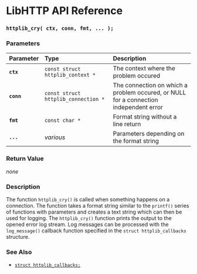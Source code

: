 # LibHTTP API Reference

### `httplib_cry( ctx, conn, fmt, ... );`

### Parameters

| Parameter | Type | Description |
| :--- | :--- | :--- |
|**`ctx`**|`const struct httplib_context *`|The context where the problem occured|
|**`conn`**|`const struct httplib_connection *`|The connection on which a problem occured, or NULL for a connection independent error|
|**`fmt`**|`const char *`|Format string without a line return|
|**`...`**|*various*|Parameters depending on the format string|

### Return Value

*none*

### Description

The function `httplib_cry()` is called when something happens on a connection. The function takes a format string similar to the `printf()` series of functions with parameters and creates a text string which can then be used for logging. The `httplib_cry()` function prints the output to the opened error log stream. Log messages can be processed with the `log_message()` callback function specified in the `struct httplib_callbacks` structure.

### See Also

* [`struct httplib_callbacks;`](httplib_callbacks.md)

